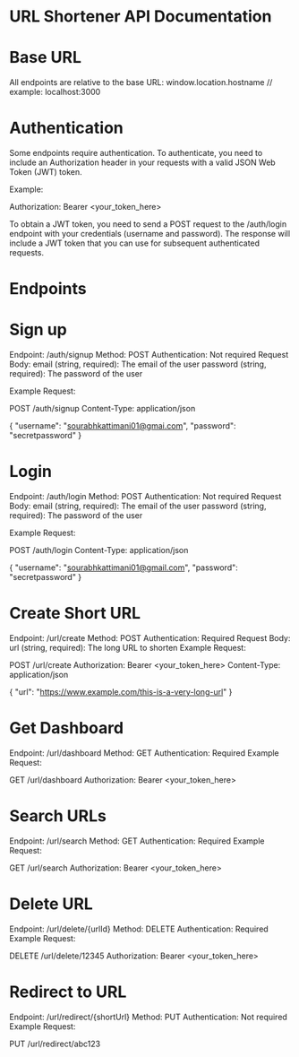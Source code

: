 # URL Shortener API Documentation

# Base URL
All endpoints are relative to the base URL: window.location.hostname // example: localhost:3000

# Authentication
Some endpoints require authentication. To authenticate, you need to include an Authorization header in your requests with a valid JSON Web Token (JWT) token.

Example:

Authorization: Bearer <your_token_here>

To obtain a JWT token, you need to send a POST request to the /auth/login endpoint with your credentials (username and password). The response will include a JWT token that you can use for subsequent authenticated requests.

# Endpoints

# Sign up
Endpoint: /auth/signup
Method: POST
Authentication: Not required
Request Body:
email (string, required): The email of the user
password (string, required): The password of the user

Example Request:

POST /auth/signup
Content-Type: application/json

{
  "username": "sourabhkattimani01@gmai.com",
  "password": "secretpassword"
}

# Login
Endpoint: /auth/login
Method: POST
Authentication: Not required
Request Body:
email (string, required): The email of the user
password (string, required): The password of the user

Example Request:

POST /auth/login
Content-Type: application/json

{
  "username": "sourabhkattimani01@gmail.com",
  "password": "secretpassword"
}

# Create Short URL

Endpoint: /url/create
Method: POST
Authentication: Required
Request Body:
url (string, required): The long URL to shorten
Example Request:

POST /url/create
Authorization: Bearer <your_token_here>
Content-Type: application/json

{
  "url": "https://www.example.com/this-is-a-very-long-url"
}

# Get Dashboard
Endpoint: /url/dashboard
Method: GET
Authentication: Required
Example Request:

GET /url/dashboard
Authorization: Bearer <your_token_here>

# Search URLs
Endpoint: /url/search
Method: GET
Authentication: Required
Example Request:

GET /url/search
Authorization: Bearer <your_token_here>

# Delete URL
Endpoint: /url/delete/{urlId}
Method: DELETE
Authentication: Required
Example Request:

DELETE /url/delete/12345
Authorization: Bearer <your_token_here>

# Redirect to URL
Endpoint: /url/redirect/{shortUrl}
Method: PUT
Authentication: Not required
Example Request:

PUT /url/redirect/abc123


